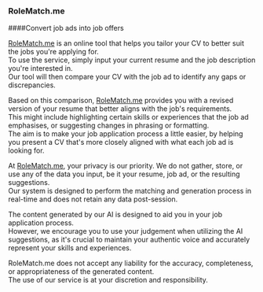 ### RoleMatch.me

####Convert job ads into job offers

[RoleMatch.me](https://rolematch.me) is an online tool that helps you tailor your CV to better suit the jobs you're applying for.  
To use the service, simply input your current resume and the job description you're interested in.  
Our tool will then compare your CV with the job ad to identify any gaps or discrepancies.  

Based on this comparison, [RoleMatch.me](https://rolematch.me) provides you with a revised version of your resume that better aligns with the job's requirements.  
This might include highlighting certain skills or experiences that the job ad emphasises, or suggesting changes in phrasing or formatting.  
The aim is to make your job application process a little easier, by helping you present a CV that's more closely aligned with what each job ad is looking for.  

At [RoleMatch.me](https://rolematch.me), your privacy is our priority. We do not gather, store, or use any of the data you input, be it your resume, job ad, or the resulting suggestions.  
Our system is designed to perform the matching and generation process in real-time and does not retain any data post-session.  

The content generated by our AI is designed to aid you in your job application process.  
However, we encourage you to use your judgement when utilizing the AI suggestions, as it's crucial to maintain your authentic voice and accurately represent your skills and experiences.  

RoleMatch.me does not accept any liability for the accuracy, completeness, or appropriateness of the generated content.  
The use of our service is at your discretion and responsibility.  
